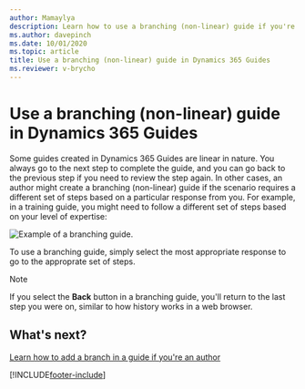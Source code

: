 ```yaml
---
author: Mamaylya
description: Learn how to use a branching (non-linear) guide if you're an operator using Dynamics 365 Guides.
ms.author: davepinch
ms.date: 10/01/2020
ms.topic: article
title: Use a branching (non-linear) guide in Dynamics 365 Guides
ms.reviewer: v-brycho
---
```


# Use a branching (non-linear) guide in Dynamics 365 Guides 

Some guides created in Dynamics 365 Guides are linear in nature. You always go to the next step to complete the guide, and you can go back to the previous step if you need to review the step again. In other cases, an author might create a branching (non-linear) guide if the scenario requires a different set of steps based on a particular response from you. For example, in a training guide, you might need to follow a different set of steps based on your level of expertise:

![Example of a branching guide.](media/branching-question-step-example.PNG "Example of a branching guide")

To use a branching guide, simply select the most appropriate response to go to the approprate set of steps. 

> [!NOTE]
> If you select the **Back** button in a branching guide, you'll return to the last step you were on, similar to how history works in a web browser. 

## What's next?

[Learn how to add a branch in a  guide if you're an author](pc-app-branching.md)


[!INCLUDE[footer-include](../includes/footer-banner.md)]